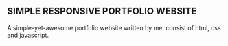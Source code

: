 ## **SIMPLE RESPONSIVE PORTFOLIO WEBSITE**

A simple-yet-awesome portfolio website written by me. consist of html, css and javascript.	